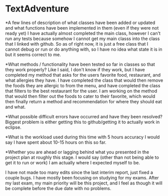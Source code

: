 # TextAdventure

*A few lines of description of what classes have been added or updated and what functions have been implemented in them (even if they were not ready yet)
I have actually almost completed the main class, however I can't run any tests because somehow I cannot get my main classs into the class that I linked with github.
So as of right now, it is just a free class that I cannot debug or run or do anything with, so I have no idea what state it is 
in but it seems correct to me.

*What methods / functionality have been tested so far in classes so that they work properly?
Like I said, I don't know if they work, but I have completed my method that asks for the users favorite food, restaurant, and
what allergies they have. I have completed the class that would then remove the foods they are allergic to from the menu,
and have completed the class that filters to the best restaurant for the user. I am working on the method that would then 
filter out the foods to cater to their favorite, which would then finally return a method and recommendation for where they
should eat and what.

*What possible difficult errors have occurred and have they been resolved?
Biggest problem is either getting this to github/getting it to actually work in eclipse.

*What is the workload used during this time with 5 hours accuracy
I would say I have spent about 10-15 hours on this so far.

*Whether you are ahead or lagging behind what you presented in the project plan at roughly this stage.
I would say (other than not being able to get it to run or work) I am actually where I expected myself to be.


I have not made too many edits since the last interim report, just fixed a couple bugs. I have mostly been focusing on studying for my exams. After my last exam, my main priority will be this project, and I feel as though it will be complete before the due date with no problems.
